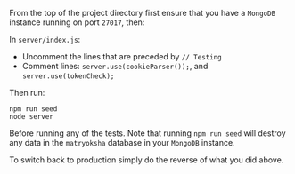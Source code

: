 From the top of the project directory first ensure that you have a `MongoDB` instance running on port `27017`, then:

In `server/index.js`:
* Uncomment the lines that are preceded by `// Testing`
* Comment lines: `server.use(cookieParser());`, and `server.use(tokenCheck);`

Then run:

`npm run seed`\
`node server`

Before running any of the tests. Note that running `npm run seed` will destroy any data in the `matryoksha` database in your `MongoDB` instance.

To switch back to production simply do the reverse of what you did above.
